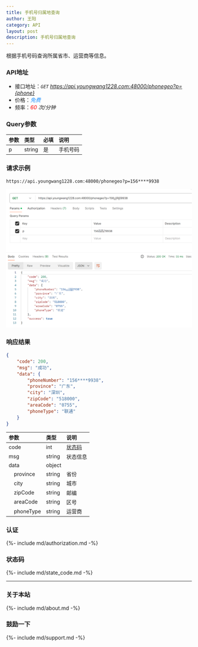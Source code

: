 ```yaml
---
title: 手机号归属地查询
author: 王阳
category: API
layout: post
description: 手机号归属地查询
---
```


根据手机号码查询所属省市、运营商等信息。

### API地址
* 接口地址：*`GET` https://api.youngwang1228.com:48000/phonegeo?p={phone}*
* 价格：*<span style="color: dodgerblue;">免费</span>*
* 频率：*<span style="color: red;">60</span> 次/分钟*

### Query参数
<div class="table-wrapper" markdown="block">

参数        |类型        |必填         |说明
:-          |:-         |:-           |:-
p           |string     |是           |手机号码

</div>

### 请求示例
```
https://api.youngwang1228.com:48000/phonegeo?p=156****9938
```
![phonegeo](/assets/doc/phonegeo/1.png)


### 响应结果
```json
{
    "code": 200,
    "msg": "成功",
    "data": {
        "phoneNumber": "156****9938",
        "province": "广东",
        "city": "深圳",
        "zipCode": "518000",
        "areaCode": "0755",
        "phoneType": "联通"
    }
}
```

<div class="table-wrapper" markdown="block">

参数               |类型       |说明
:-                |:-        |:-
code               |int        |[状态码](#status)
msg                |string     |状态信息
data               |object     |
&emsp;province     |string     |省份
&emsp;city         |string     |城市
&emsp;zipCode     |string     |邮编
&emsp;areaCode        |string     |区号
&emsp;phoneType       |string     |运营商

</div>


### 认证
{%- include md/authorization.md -%}


### <span id="status">状态码</span>
{%- include md/state_code.md -%}

---

### 关于本站
{%- include md/about.md -%}

### 鼓励一下
{%- include md/support.md -%}
